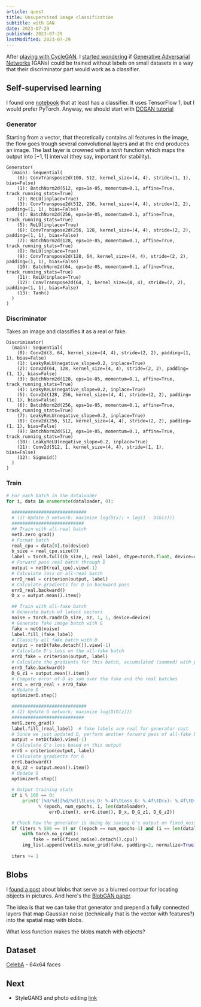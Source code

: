 ```yaml
---
article: quest
title: Unsupervised image classification
subtitle: with GAN
date: 2023-07-29
published: 2023-07-29
lastModified: 2023-07-29
---
```


After [playing with CycleGAN](/science/cycle-gan-intro), I [started wondering](/devlog/14) if [Generative Adversarial Networks](/ai/generative-adversarial-networks) (GANs) could be trained without labels on small datasets in a way that their discriminator part would work as a classifier.

## Self-supervised learning

I found one [notebook](https://github.com/sthalles/blog-resources/blob/master/semi-supervised/semi-supervised_learning.ipynb) that at least has a classifier.
It uses TensorFlow 1, but I would prefer PyTorch. 
Anyway, we should start with [DCGAN tutorial](https://pytorch.org/tutorials/beginner/dcgan_faces_tutorial.html)

### Generator

Starting from a vector, that theoretically contains all features in the image, the flow goes trough several convolutional layers and at the end produces an image. The last layer is crowned with a $tanh$ function which maps the output into $[-1, 1]$ interval (they say, important for stability).

```
Generator(
  (main): Sequential(
    (0): ConvTranspose2d(100, 512, kernel_size=(4, 4), stride=(1, 1), bias=False)
    (1): BatchNorm2d(512, eps=1e-05, momentum=0.1, affine=True, track_running_stats=True)
    (2): ReLU(inplace=True)
    (3): ConvTranspose2d(512, 256, kernel_size=(4, 4), stride=(2, 2), padding=(1, 1), bias=False)
    (4): BatchNorm2d(256, eps=1e-05, momentum=0.1, affine=True, track_running_stats=True)
    (5): ReLU(inplace=True)
    (6): ConvTranspose2d(256, 128, kernel_size=(4, 4), stride=(2, 2), padding=(1, 1), bias=False)
    (7): BatchNorm2d(128, eps=1e-05, momentum=0.1, affine=True, track_running_stats=True)
    (8): ReLU(inplace=True)
    (9): ConvTranspose2d(128, 64, kernel_size=(4, 4), stride=(2, 2), padding=(1, 1), bias=False)
    (10): BatchNorm2d(64, eps=1e-05, momentum=0.1, affine=True, track_running_stats=True)
    (11): ReLU(inplace=True)
    (12): ConvTranspose2d(64, 3, kernel_size=(4, 4), stride=(2, 2), padding=(1, 1), bias=False)
    (13): Tanh()
  )
)
```

### Discriminator

Takes an image and classifies it as a real or fake.

```
Discriminator(
  (main): Sequential(
    (0): Conv2d(3, 64, kernel_size=(4, 4), stride=(2, 2), padding=(1, 1), bias=False)
    (1): LeakyReLU(negative_slope=0.2, inplace=True)
    (2): Conv2d(64, 128, kernel_size=(4, 4), stride=(2, 2), padding=(1, 1), bias=False)
    (3): BatchNorm2d(128, eps=1e-05, momentum=0.1, affine=True, track_running_stats=True)
    (4): LeakyReLU(negative_slope=0.2, inplace=True)
    (5): Conv2d(128, 256, kernel_size=(4, 4), stride=(2, 2), padding=(1, 1), bias=False)
    (6): BatchNorm2d(256, eps=1e-05, momentum=0.1, affine=True, track_running_stats=True)
    (7): LeakyReLU(negative_slope=0.2, inplace=True)
    (8): Conv2d(256, 512, kernel_size=(4, 4), stride=(2, 2), padding=(1, 1), bias=False)
    (9): BatchNorm2d(512, eps=1e-05, momentum=0.1, affine=True, track_running_stats=True)
    (10): LeakyReLU(negative_slope=0.2, inplace=True)
    (11): Conv2d(512, 1, kernel_size=(4, 4), stride=(1, 1), bias=False)
    (12): Sigmoid()
  )
)
```

### Train

```python
# For each batch in the dataloader
for i, data in enumerate(dataloader, 0):
    
  ############################
  # (1) Update D network: maximize log(D(x)) + log(1 - D(G(z)))
  ###########################
  ## Train with all-real batch
  netD.zero_grad()
  # Format batch
  real_cpu = data[0].to(device)
  b_size = real_cpu.size(0)
  label = torch.full((b_size,), real_label, dtype=torch.float, device=device)
  # Forward pass real batch through D
  output = netD(real_cpu).view(-1)
  # Calculate loss on all-real batch
  errD_real = criterion(output, label)
  # Calculate gradients for D in backward pass
  errD_real.backward()
  D_x = output.mean().item()

  ## Train with all-fake batch
  # Generate batch of latent vectors
  noise = torch.randn(b_size, nz, 1, 1, device=device)
  # Generate fake image batch with G
  fake = netG(noise)
  label.fill_(fake_label)
  # Classify all fake batch with D
  output = netD(fake.detach()).view(-1)
  # Calculate D's loss on the all-fake batch
  errD_fake = criterion(output, label)
  # Calculate the gradients for this batch, accumulated (summed) with previous gradients
  errD_fake.backward()
  D_G_z1 = output.mean().item()
  # Compute error of D as sum over the fake and the real batches
  errD = errD_real + errD_fake
  # Update D
  optimizerD.step()

  ############################
  # (2) Update G network: maximize log(D(G(z)))
  ###########################
  netG.zero_grad()
  label.fill_(real_label)  # fake labels are real for generator cost
  # Since we just updated D, perform another forward pass of all-fake batch through D
  output = netD(fake).view(-1)
  # Calculate G's loss based on this output
  errG = criterion(output, label)
  # Calculate gradients for G
  errG.backward()
  D_G_z2 = output.mean().item()
  # Update G
  optimizerG.step()
  
  # Output training stats
  if i % 100 == 0:
      print('[%d/%d][%d/%d]\tLoss_D: %.4f\tLoss_G: %.4f\tD(x): %.4f\tD(G(z)): %.4f / %.4f'
            % (epoch, num_epochs, i, len(dataloader),
                errD.item(), errG.item(), D_x, D_G_z1, D_G_z2))

  # Check how the generator is doing by saving G's output on fixed_noise
  if (iters % 500 == 0) or ((epoch == num_epochs-1) and (i == len(dataloader)-1)):
      with torch.no_grad():
          fake = netG(fixed_noise).detach().cpu()
      img_list.append(vutils.make_grid(fake, padding=2, normalize=True))
      
  iters += 1
```



## Blobs

I [found a post](https://www.unite.ai/editing-a-gans-latent-space-with-blobs/) about blobs that serve as a blurred contour for locating objects in pictures. And here's the [BlobGAN paper](https://dave.ml/blobgan/static/blobgan_paper.pdf).

The idea is that we can take that generator and prepend a fully connected layers that map Gaussian noise (technically that is the vector with features?) into the spatial map with blobs.

What loss function makes the blobs match with objects?

## Dataset

[CelebA](https://mmlab.ie.cuhk.edu.hk/projects/CelebA.html) - 64x64 faces

## Next 

- StyleGAN3 and photo editing [link](https://github.com/yuval-alaluf/stylegan3-editing)